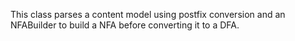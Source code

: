 This class parses a content model using postfix conversion and an NFABuilder to build a NFA before converting it to a DFA.